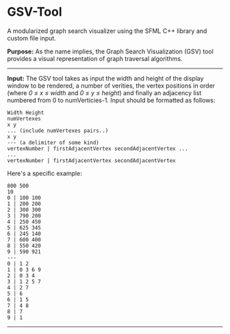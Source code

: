 # GSV-Tool
A modularized graph search visualizer using the SFML C++ library and custom file input.

<strong>Purpose:</strong> As the name implies, the Graph Search Visualization (GSV) tool provides a visual representation of graph traversal algorithms.
___
<strong>Input:</strong> The GSV tool takes as input the width and height of the display window to be rendered, a number of verities, the vertex positions in order (where _0 ≤ x ≤ width_ and _0 ≤ y ≤ height_) and finally an adjacency list numbered from 0 to numVerticies-1.
Input should be formatted as follows:
```
Width Height
numVertexes
x y
... (include numVertexes pairs..)
x y
--- (a delimiter of some kind)
vertexNumber | firstAdjacentVertex secondAdjacentVertex ... 
...
vertexNumber | firstAdjacentVertex secondAdjacentVertex
```
Here's a specific example:
```
800 500
10
0 | 100 100
1 | 200 200
2 | 300 300
3 | 790 200
4 | 250 450
5 | 625 345
6 | 245 140
7 | 600 400
8 | 550 420
9 | 590 921
---
0 | 1 2
1 | 0 3 6 9
2 | 0 3 4
3 | 1 2 5 7
4 | 2 7
5 | 6
6 | 1 5
7 | 4 8
8 | 7
9 | 1

```

___

